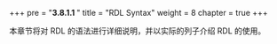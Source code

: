+++
pre = "<b>3.8.1.1 </b>"
title = "RDL Syntax"
weight = 8
chapter = true
+++

本章节将对 RDL 的语法进行详细说明，并以实际的列子介绍 RDL 的使用。
